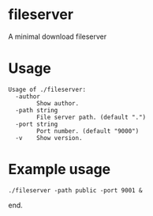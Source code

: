 # fileserver

A minimal download fileserver

# Usage

```
Usage of ./fileserver:
  -author
        Show author.
  -path string
        File server path. (default ".")
  -port string
        Port number. (default "9000")
  -v    Show version.
```

# Example usage

```
./fileserver -path public -port 9001 &
```

end.
